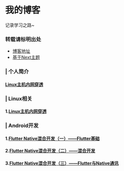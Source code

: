 # 我的博客

记录学习之路~

### 转载请标明出处

- [博客地址](https://arwynwang.github.com)
- [基于Next主题](https://github.com/theme-next/hexo-theme-next)

### | 个人简介

#### [Linux主机内网穿透](https://arwynwang.github.io/about/)

### | Linux相关

#### 1.[Linux主机内网穿透](https://arwynwang.github.io/2020/05/07/Linux%E4%B8%BB%E6%9C%BA%E5%86%85%E7%BD%91%E7%A9%BF%E9%80%8F/)

### | Android开发

#### 1.[Flutter Native混合开发（一）——Flutter基础](https://arwynwang.github.io/2020/05/07/Flutter%20Native%E6%B7%B7%E5%90%88%E5%BC%80%E5%8F%91%EF%BC%88%E4%B8%80%EF%BC%89%E2%80%94%E2%80%94Flutter%E5%9F%BA%E7%A1%80/)

#### 2.[Flutter Native混合开发（二）——混合开发](https://arwynwang.github.io/2020/05/07/Flutter%20Native%E6%B7%B7%E5%90%88%E5%BC%80%E5%8F%91%EF%BC%88%E4%BA%8C%EF%BC%89%E2%80%94%E2%80%94%E6%B7%B7%E5%90%88%E5%BC%80%E5%8F%91/)

#### 3.[Flutter Native混合开发（三）——Flutter与Native通讯](https://arwynwang.github.io/2020/05/07/Flutter%20Native%E6%B7%B7%E5%90%88%E5%BC%80%E5%8F%91%EF%BC%88%E4%B8%89%EF%BC%89%E2%80%94%E2%80%94Flutter%E4%B8%8ENative%E9%80%9A%E8%AE%AF/)
